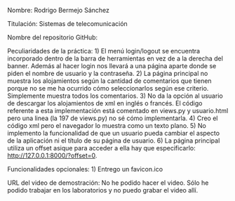 Nombre: Rodrigo Bermejo Sánchez

Titulación: Sistemas de telecomunicación

Nombre del repositorio GitHub:

Peculiaridades de la práctica:
	1) El menú login/logout se encuentra incorporado dentro de la barra de herramientas en vez de a la derecha del banner. Además al hacer login nos llevará a una página aparte donde se piden el nombre de usuario y la contraseña.
	2) La página principal no muestra los alojamientos según la cantidad de comentarios que tienen porque no se me ha ocurrido cómo seleccionarlos según ese criterio. Simplemente muestra todos los comentarios.
	3) No da la opción al usuario de descargar los alojamientos de xml en inglés o francés. El código referente a esta implementación está comentado en views.py y usuario.html pero una linea (la 197 de views.py) no sé cómo implementarla.
	4) Creo el código xml pero el navegador lo muestra como un texto plano.
	5) No implemento la funcionalidad de que un usuario pueda cambiar el aspecto de la aplicación ni el título de su página de usuario.
	6) La página principal utiliza un offset asique para acceder a ella hay que especificarlo: http://127.0.0.1:8000/?offset=0.

Funcionalidades opcionales:
	1) Entrego un favicon.ico

URL del video de demostración: No he podido hacer el video. Sólo he podido trabajar en los laboratorios y no puedo grabar el video allí.
